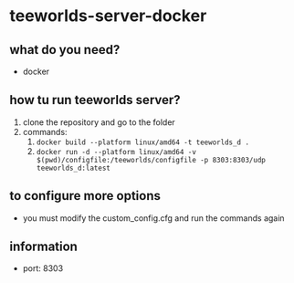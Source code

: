 # teeworlds-server-docker

## what do you need?

- docker

## how tu run teeworlds server?

1. clone the repository and go to the folder
2. commands:
    1. ``docker build --platform linux/amd64 -t teeworlds_d .``
    3. ``docker run -d --platform linux/amd64 -v $(pwd)/configfile:/teeworlds/configfile -p 8303:8303/udp teeworlds_d:latest``

## to configure more options

- you must modify the custom_config.cfg and run the commands again

## information

- port: 8303